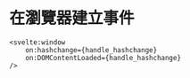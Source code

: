 # 在瀏覽器建立事件
```
<svelte:window 
    on:hashchange={handle_hashchange}
    on:DOMContentLoaded={handle_hashchange}
/>

```